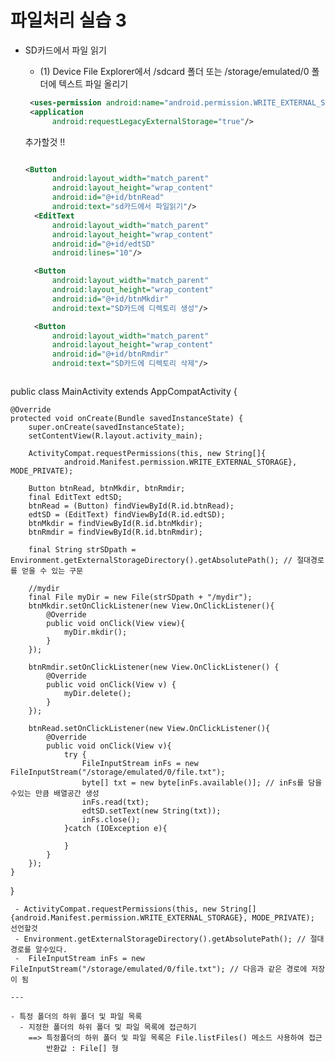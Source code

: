 # 파일처리 실습 3 

- SD카드에서 파일 읽기 
  - (1) Device File Explorer에서 /sdcard 폴더 또는 /storage/emulated/0 폴더에 텍스트 파일 올리기 
  
  ```xml
   <uses-permission android:name="android.permission.WRITE_EXTERNAL_STORAGE"/>
   <application
        android:requestLegacyExternalStorage="true"/>
  ```
    추가할것 !!


  ```xml
  
  <Button
        android:layout_width="match_parent"
        android:layout_height="wrap_content"
        android:id="@+id/btnRead"
        android:text="sd카드에서 파일읽기"/>
    <EditText
        android:layout_width="match_parent"
        android:layout_height="wrap_content"
        android:id="@+id/edtSD"
        android:lines="10"/>

    <Button
        android:layout_width="match_parent"
        android:layout_height="wrap_content"
        android:id="@+id/btnMkdir"
        android:text="SD카드에 디렉토리 생성"/>

    <Button
        android:layout_width="match_parent"
        android:layout_height="wrap_content"
        android:id="@+id/btnRmdir"
        android:text="SD카드에 디렉토리 삭제"/>
  ```

  ```java
  
public class MainActivity extends AppCompatActivity {

    @Override
    protected void onCreate(Bundle savedInstanceState) {
        super.onCreate(savedInstanceState);
        setContentView(R.layout.activity_main);

        ActivityCompat.requestPermissions(this, new String[]{
                android.Manifest.permission.WRITE_EXTERNAL_STORAGE}, MODE_PRIVATE);

        Button btnRead, btnMkdir, btnRmdir;
        final EditText edtSD;
        btnRead = (Button) findViewById(R.id.btnRead);
        edtSD = (EditText) findViewById(R.id.edtSD);
        btnMkdir = findViewById(R.id.btnMkdir);
        btnRmdir = findViewById(R.id.btnRmdir);

        final String strSDpath = Environment.getExternalStorageDirectory().getAbsolutePath(); // 절대경로를 얻을 수 있는 구문

        //mydir
        final File myDir = new File(strSDpath + "/mydir");
        btnMkdir.setOnClickListener(new View.OnClickListener(){
            @Override
            public void onClick(View view){
                myDir.mkdir();
            }
        });

        btnRmdir.setOnClickListener(new View.OnClickListener() {
            @Override
            public void onClick(View v) {
                myDir.delete();
            }
        });

        btnRead.setOnClickListener(new View.OnClickListener(){
            @Override
            public void onClick(View v){
                try {
                    FileInputStream inFs = new FileInputStream("/storage/emulated/0/file.txt");
                    byte[] txt = new byte[inFs.available()]; // inFs를 담을수있는 만큼 배열공간 생성
                    inFs.read(txt);
                    edtSD.setText(new String(txt));
                    inFs.close();
                }catch (IOException e){

                }
            }
        });
    }
}
  ```
   - ActivityCompat.requestPermissions(this, new String[]{android.Manifest.permission.WRITE_EXTERNAL_STORAGE}, MODE_PRIVATE); 선언할것
   - Environment.getExternalStorageDirectory().getAbsolutePath(); // 절대경로를 알수있다. 
   -  FileInputStream inFs = new FileInputStream("/storage/emulated/0/file.txt"); // 다음과 같은 경로에 저장이 됨 
   
 ---
 
  - 특정 폴더의 하위 폴더 및 파일 목록
    - 지정한 폴더의 하위 폴더 및 파일 목록에 접근하기 
      ==> 특정폴더의 하위 폴더 및 파일 목록은 File.listFiles() 메소드 사용하여 접근
          반환값 : File[] 형
          
